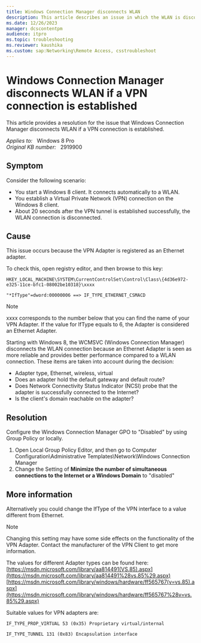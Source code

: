 ```yaml
---
title: Windows Connection Manager disconnects WLAN
description: This article describes an issue in which the WLAN is disconnected if a VPN connection is established.
ms.date: 12/26/2023
manager: dcscontentpm
audience: itpro
ms.topic: troubleshooting
ms.reviewer: kaushika
ms.custom: sap:Networking\Remote Access, csstroubleshoot
---
```

# Windows Connection Manager disconnects WLAN if a VPN connection is established

This article provides a resolution for the issue that Windows Connection Manager disconnects WLAN if a VPN connection is established.

_Applies to:_ &nbsp; Windows 8 Pro  
_Original KB number:_ &nbsp; 2919900

## Symptom

Consider the following scenario:  

- You start a Windows 8 client. It connects automatically to a WLAN.
- You establish a Virtual Private Network (VPN) connection on the Windows 8 client.
- About 20 seconds after the VPN tunnel is established successfully, the WLAN connection is disconnected.

## Cause

This issue occurs because the VPN Adapter is registered as an Ethernet adapter.

To check this, open registry editor, and then browse to this key:

`HKEY_LOCAL_MACHINE\SYSTEM\CurrentControlSet\Control\Class\{4d36e972-e325-11ce-bfc1-08002be10318}\xxxx`

`"*IfType"=dword:00000006 ==> IF_TYPE_ETHERNET_CSMACD`

> [!Note]  
> xxxx corresponds to the number below that you can find the name of your VPN Adapter. If the value for IfType equals to 6, the Adapter is considered an Ethernet Adapter.

Starting with Windows 8, the WCMSVC (Windows Connection Manager) disconnects the WLAN connection because an Ethernet Adapter is seen as more reliable and provides better performance compared to a WLAN connection. These items are taken into account during the decision:

- Adapter type, Ethernet, wireless, virtual
- Does an adapter hold the default gateway and default route?
- Does Network Connectivity Status Indicator (NCSI) probe that the adapter is successfully connected to the Internet?
- Is the client's domain reachable on the adapter?

## Resolution

Configure the Windows Connection Manager GPO to "Disabled" by using Group Policy or locally.

1. Open Local Group Policy Editor, and then go to Computer Configuration\Administrative Templates\Network\Windows Connection Manager
2. Change the Setting of **Minimize the number of simultaneous connections to the Internet or a Windows Domain** to "disabled"

## More information

Alternatively you could change the IfType of the VPN interface to a value different from Ethernet.  

> [!NOTE]
> Changing this setting may have some side effects on the functionality of the VPN Adapter. Contact the manufacturer of the VPN Client to get more information.

The values for different Adapter types can be found here:  
[https://msdn.microsoft.com/library/aa814491(VS.85).aspx](https://msdn.microsoft.com/library/aa814491%28vs.85%29.aspx)  
[https://msdn.microsoft.com/library/windows/hardware/ff565767(v=vs.85).aspx](https://msdn.microsoft.com/library/windows/hardware/ff565767%28v=vs.85%29.aspx)  

Suitable values for VPN adapters are:

`IF_TYPE_PROP_VIRTUAL 53 (0x35) Proprietary virtual/internal`

`IF_TYPE_TUNNEL 131 (0x83) Encapsulation interface`
